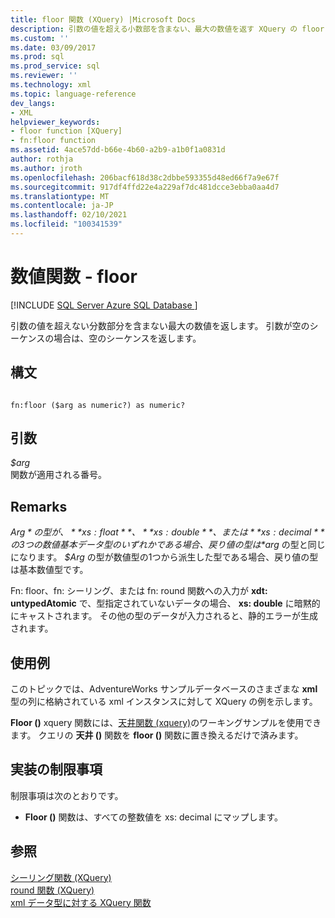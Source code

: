 ```yaml
---
title: floor 関数 (XQuery) |Microsoft Docs
description: 引数の値を超える小数部を含まない、最大の数値を返す XQuery の floor () 関数について説明します。
ms.custom: ''
ms.date: 03/09/2017
ms.prod: sql
ms.prod_service: sql
ms.reviewer: ''
ms.technology: xml
ms.topic: language-reference
dev_langs:
- XML
helpviewer_keywords:
- floor function [XQuery]
- fn:floor function
ms.assetid: 4ace57dd-b66e-4b60-a2b9-a1b0f1a0831d
author: rothja
ms.author: jroth
ms.openlocfilehash: 206bacf618d38c2dbbe593355d48ed66f7a9e67f
ms.sourcegitcommit: 917df4ffd22e4a229af7dc481dcce3ebba0aa4d7
ms.translationtype: MT
ms.contentlocale: ja-JP
ms.lasthandoff: 02/10/2021
ms.locfileid: "100341539"
---
```

# <a name="numeric-values-functions---floor"></a>数値関数 - floor
[!INCLUDE [SQL Server Azure SQL Database ](../includes/applies-to-version/sqlserver.md)]

  引数の値を超えない分数部分を含まない最大の数値を返します。 引数が空のシーケンスの場合は、空のシーケンスを返します。  
  
## <a name="syntax"></a>構文  
  
```  
  
fn:floor ($arg as numeric?) as numeric?  
```  
  
## <a name="arguments"></a>引数  
 *$arg*  
 関数が適用される番号。  
  
## <a name="remarks"></a>Remarks  
 *$Arg* の型が、 **xs: float**、 **xs: double**、または **xs: decimal** の3つの数値基本データ型のいずれかである場合、戻り値の型は *$arg* の型と同じになります。 *$Arg* の型が数値型の1つから派生した型である場合、戻り値の型は基本数値型です。  
  
 Fn: floor、fn: シーリング、または fn: round 関数への入力が **xdt: untypedAtomic** で、型指定されていないデータの場合、 **xs: double** に暗黙的にキャストされます。 その他の型のデータが入力されると、静的エラーが生成されます。  
  
## <a name="examples"></a>使用例  
 このトピックでは、AdventureWorks サンプルデータベースのさまざまな **xml** 型の列に格納されている xml インスタンスに対して XQuery の例を示します。  
  
 **Floor ()** xquery 関数には、[天井関数 (xquery)](../xquery/numeric-values-functions-ceiling.md)のワーキングサンプルを使用できます。 クエリの **天井 ()** 関数を **floor ()** 関数に置き換えるだけで済みます。  
  
## <a name="implementation-limitations"></a>実装の制限事項  
 制限事項は次のとおりです。  
  
-   **Floor ()** 関数は、すべての整数値を xs: decimal にマップします。  
  
## <a name="see-also"></a>参照  
 [シーリング関数 &#40;XQuery&#41;](../xquery/numeric-values-functions-ceiling.md)   
 [round 関数 &#40;XQuery&#41;](../xquery/numeric-values-functions-round.md)   
 [xml データ型に対する XQuery 関数](../xquery/xquery-functions-against-the-xml-data-type.md)  
  
  

